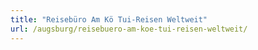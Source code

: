 ```yaml
---
title: "Reisebüro Am Kö Tui-Reisen Weltweit"
url: /augsburg/reisebuero-am-koe-tui-reisen-weltweit/
---
```

